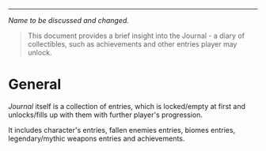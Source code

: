 ___
*Name to be discussed and changed.*

>This document provides a brief insight into the Journal - a diary of collectibles, such as achievements and other entries player may unlock.

# General

*Journal* itself is a collection of entries, which is locked/empty at first and unlocks/fills up with them with further player's progression. 

It includes character's entries, fallen enemies entries, biomes entries, legendary/mythic weapons entries and achievements.